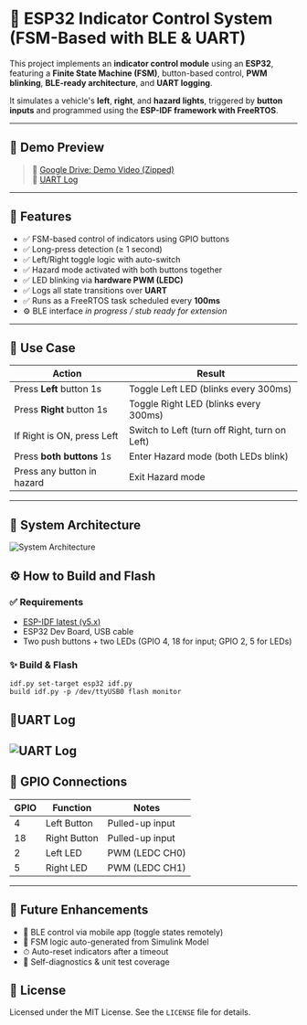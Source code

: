 # 🚦 ESP32 Indicator Control System (FSM-Based with BLE & UART)

This project implements an **indicator control module** using an **ESP32**, featuring a **Finite State Machine (FSM)**, button-based control, **PWM blinking**, **BLE-ready architecture**, and **UART logging**.

It simulates a vehicle's **left**, **right**, and **hazard lights**, triggered by **button inputs** and programmed using the **ESP-IDF framework with FreeRTOS**.

---

## 📸 Demo Preview

> 🎥 [Google Drive: Demo Video (Zipped)](https://drive.google.com/file/d/1go1abJI06jVhiN3Q_P7xDyXh5yygv6cJ/view?usp=sharing)  
> 📄 [UART Log ](https://drive.google.com/file/d/1QvNFd2rMj3zENVTEeiAXqRNwJT9GwfgZ/view?usp=sharing)
---

## 📌 Features

- ✅ FSM-based control of indicators using GPIO buttons  
- ✅ Long-press detection (≥ 1 second)  
- ✅ Left/Right toggle logic with auto-switch  
- ✅ Hazard mode activated with both buttons together  
- ✅ LED blinking via **hardware PWM (LEDC)**  
- ✅ Logs all state transitions over **UART**  
- ✅ Runs as a FreeRTOS task scheduled every **100ms**  
- ⚙️ BLE interface *in progress / stub ready for extension*

---

## 🎯 Use Case

| Action                        | Result                                      |
|------------------------------|---------------------------------------------|
| Press **Left** button 1s     | Toggle Left LED (blinks every 300ms)        |
| Press **Right** button 1s    | Toggle Right LED (blinks every 300ms)       |
| If Right is ON, press Left   | Switch to Left (turn off Right, turn on Left) |
| Press **both buttons** 1s    | Enter Hazard mode (both LEDs blink)         |
| Press any button in hazard   | Exit Hazard mode                            |

---

## 🧱 System Architecture
![System Architecture](/Indicator-Control-System/Indicator_sontrol_system.png)



## ⚙️ How to Build and Flash

### ✅ Requirements
- [ESP-IDF latest (v5.x)](https://docs.espressif.com/projects/esp-idf/en/latest/esp32/)
- ESP32 Dev Board, USB cable
- Two push buttons + two LEDs (GPIO 4, 18 for input; GPIO 2, 5 for LEDs)

### ✨ Build & Flash

```
idf.py set-target esp32 idf.py
build idf.py -p /dev/ttyUSB0 flash monitor
````
## 🧪UART Log

![UART Log](/Indicator-Control-System/UART_log.png)
---

## 🔌 GPIO Connections

| GPIO  | Function     | Notes            |
|-------|--------------|------------------|
| 4     | Left Button  | Pulled-up input  |
| 18    | Right Button | Pulled-up input  |
| 2     | Left LED     | PWM (LEDC CH0)   |
| 5     | Right LED    | PWM (LEDC CH1)   |

---

## 🚀 Future Enhancements

- 📱 BLE control via mobile app (toggle states remotely)
- 🧠 FSM logic auto-generated from Simulink Model
- ⏱ Auto-reset indicators after a timeout
- 🧪 Self-diagnostics & unit test coverage

## 📄 License

Licensed under the MIT License. See the `LICENSE` file for details.
